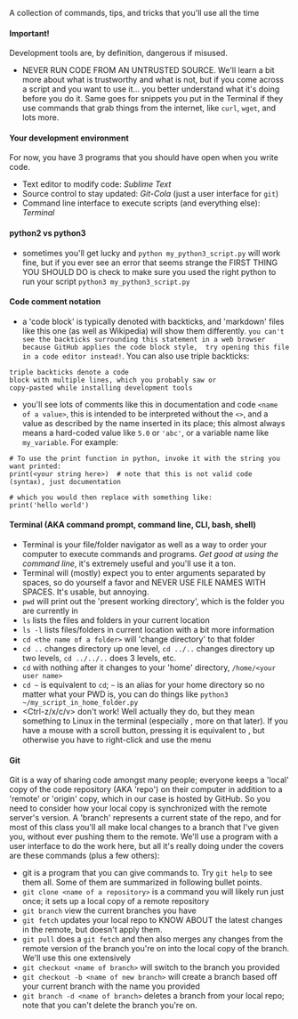 A collection of commands, tips, and tricks that you'll use all the time

#### Important!
Development tools are, by definition, dangerous if misused. 
- NEVER RUN CODE FROM AN UNTRUSTED SOURCE.
We'll learn a bit more about what is trustworthy and what is not, but if you come across a script
and you want to use it... you better understand what it's doing before you do it.  Same goes
for snippets you put in the Terminal if they use commands that grab things from the internet,
like `curl`, `wget`, and lots more.


#### Your development environment
For now, you have 3 programs that you should have open when you write code.
- Text editor to modify code: *Sublime Text*
- Source control to stay updated: *Git-Cola* (just a user interface for `git`)
- Command line interface to execute scripts (and everything else): *Terminal*


#### python2 vs python3
- sometimes you'll get lucky and `python my_python3_script.py` will work fine, but if you
ever see an error that seems strange the FIRST THING YOU SHOULD DO is check to make sure you
used the right python to run your script `python3 my_python3_script.py`


#### Code comment notation
- a 'code block' is typically denoted with backticks, and 'markdown' files like this
one (as well as Wikipedia) will show them differently. `you can't see the backticks
surrounding this statement in a web browser because GitHub applies the code block style, 
try opening this file in a code editor instead!`.  You can also use triple backticks:
```
triple backticks denote a code
block with multiple lines, which you probably saw or
copy-pasted while installing development tools
```
- you'll see lots of comments like this in documentation and code `<name of a value>`,
this is intended to be interpreted without the `<>`, and a value as described by the name
inserted in its place; this almost always means a hard-coded value like `5.0` or `'abc'`,
or a variable name like `my_variable`.
For example:
```
# To use the print function in python, invoke it with the string you want printed:
print(<your string here>)  # note that this is not valid code (syntax), just documentation

# which you would then replace with something like:
print('hello world')
```

#### Terminal (AKA command prompt, command line, CLI, bash, shell)
- Terminal is your file/folder navigator as well as a way to order your computer to
execute commands and programs. *Get good at using the command line*, it's extremely 
useful and you'll use it a ton.
- Terminal will (mostly) expect you to enter arguments separated by spaces, so
do yourself a favor and NEVER USE FILE NAMES WITH SPACES. It's usable, but annoying.
- `pwd` will print out the 'present working directory', which is the folder
you are currently in
- `ls` lists the files and folders in your current location
- `ls -l` lists files/folders in current location with a bit more information
- `cd <the name of a folder>` will 'change directory' to that folder
- `cd ..` changes directory up one level, `cd ../..` changes directory up two levels, 
`cd ../../..` does 3 levels, etc.
- `cd` with nothing after it changes to your 'home' directory, `/home/<your user name>`
- `cd ~` is equivalent to `cd`; `~` is an alias for your home directory so no matter what 
your PWD is, you can do things like `python3 ~/my_script_in_home_folder.py`
- <Ctrl-z/x/c/v> don't work! Well actually they do, but they mean something
to Linux in the terminal (especially <Ctrl-c>, more on that later).
If you have a mouse with a scroll button, pressing it is equivalent to 
<Ctrl-v>, but otherwise you have to right-click and use the menu


#### Git
Git is a way of sharing code amongst many people; everyone keeps a 'local'
copy of the code repository (AKA 'repo') on their computer in addition to
a 'remote' or 'origin' copy, which in our case is hosted by GitHub. So you
need to consider how your local copy is synchronized with the remote server's
version. A 'branch' represents a current state of the repo, and for most of
this class you'll all make local changes to a branch that I've given you, without ever 
pushing them to the remote. We'll use a program with a user interface to do the work here,
but all it's really doing under the covers are these commands (plus a few others):
- git is a program that you can give commands to. Try `git help` to see them all. Some
of them are summarized in following bullet points.
- `git clone <name of a repository>` is a command you will likely run just
once; it sets up a local copy of a remote repository
- `git branch` view the current branches you have
- `git fetch` updates your local repo to KNOW ABOUT the latest changes in the remote, but 
doesn't apply them.
- `git pull` does a `git fetch` and then also merges any changes from the remote
version of the branch you're on into the local copy of the branch. We'll use this one
extensively 
- `git checkout <name of branch>` will switch to the branch you provided
- `git checkout -b <name of new branch>` will create a branch based off your
current branch with the name you provided
- `git branch -d <name of branch>` deletes a branch from your local repo; note that
you can't delete the branch you're on.
